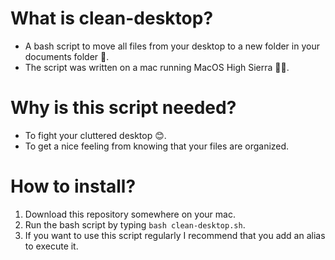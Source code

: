 # What is clean-desktop?
* A bash script to move all files from your desktop to a new folder in your documents folder 💾.
* The script was written on a mac running MacOS High Sierra 👨‍💻.

# Why is this script needed?
* To fight your cluttered desktop 😊.
* To get a nice feeling from knowing that your files are organized.

# How to install?
1. Download this repository somewhere on your mac.
2. Run the bash script by typing `bash clean-desktop.sh`.
3. If you want to use this script regularly I recommend that you add an alias to execute it.
